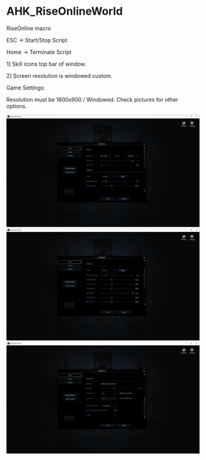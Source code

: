 # AHK_RiseOnlineWorld
RiseOnline macro

ESC -> Start/Stop Script

Home -> Terminate Script

1] Skill icons top bar of window.

2] Screen resolution is windowed custom.

Game Settings:

Resolution must be 1600x900 / Windowed. Check pictures for other options.

![alt text](https://github.com/pirik3/AHK_RiseOnlineWorld/blob/main/rise_opt_1.JPG?raw=true)
![alt text](https://github.com/pirik3/AHK_RiseOnlineWorld/blob/main/rise_opt_2.JPG?raw=true)
![alt text](https://github.com/pirik3/AHK_RiseOnlineWorld/blob/main/rise_opt_3.JPG?raw=true)
